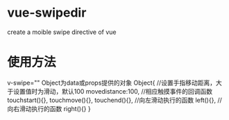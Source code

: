 # vue-swipedir
create a  moible swipe directive of vue
# 使用方法
v-swipe="<Object>"
  Object为data或props提供的对象
Object{
  //设置手指移动距离，大于设置值时为滑动，默认100
   movedistance:100,
  //相应触摸事件的回调函数
   touchstart(){},
   touchmove(){},
   touchend(){},
  //向左滑动执行的函数
   left(){},
  //向右滑动执行的函数
   right(){}
  }
